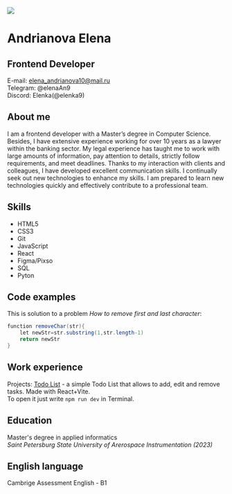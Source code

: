<img src='https://www.pngwing.com/ru/free-png-vrsug' />

# Andrianova Elena 
## Frontend Developer

E-mail: elena_andrianova10@mail.ru <br> 
Telegram: @elenaAn9 <br>
Discord: Elenka(@elenka9) <br>

## About me
I am a frontend developer with a Master’s degree in Computer Science. Besides, I have extensive experience working for over 10 years as a lawyer within the banking sector.
My legal experience has taught me to work with large amounts of information, pay attention to details, strictly follow requirements, and meet deadlines. Thanks to my interaction with clients and colleagues, I have developed excellent communication skills. I continually seek out new technologies to enhance my skills. I am prepared to learn new technologies quickly and effectively contribute to a professional team.  

## Skills
* HTML5
* CSS3
* Git
* JavaScript
* React
* Figma/Pixso
* SQL
* Pyton

## Code examples
This is solution to a problem *How to remove first and last character*:
```java script
function removeChar(str){
    let newStr=str.substring(1,str.length-1)
    return newStr
}
```

## Work experience
Projects: [Todo List](https://github.com/elenka9/react4_TODOLIST) -
a simple Todo List that allows to add, edit and remove tasks. Made with React+Vite. <br>
To open it just write `npm run dev` in Terminal.

## Education
Master's degree in applied informatics <br>
*Saint Petersburg State University of Arerospace Instrumentation (2023)*

## English language
Cambrige Assessment English - B1
